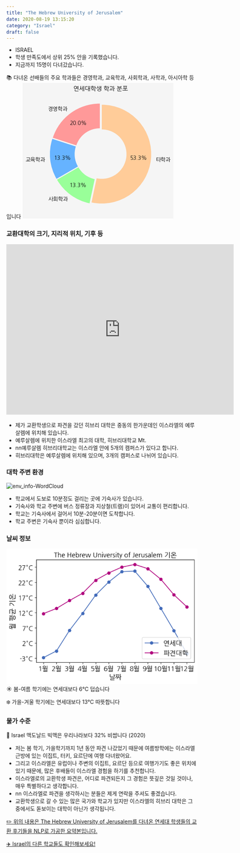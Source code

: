 ```yaml
---
title: "The Hebrew University of Jerusalem"
date: 2020-08-19 13:15:20
category: "Israel"
draft: false
---
```


- ISRAEL
- 학생 만족도에서 상위 25% 안을 기록했습니다.
- 지금까지 15명이 다녀갔습니다.

📚 다녀온 선배들의 주요 학과들은 경영학과, 교육학과, 사회학과, 사학과, 아시아학 등입니다
![department-info](../plots/IL000001.png)

### 교환대학의 크기, 지리적 위치, 기후 등

<iframe
width="600"
height="450"
frameborder="0" style="border:0"
src="https://www.google.com/maps/embed/v1/place?key=AIzaSyC9e1AME-pVmWC4hBpFdu5S4dKzyepa3HQ&q=The+Hebrew+University+of+Jerusalem&center=31.797242600000004,35.24030689999999&zoom=14" allowfullscreen>
</iframe>

- 제가 교환학생으로 파견을 갔던 히브리 대학은 중동의 한가운데인 이스라엘의 예루살렘에 위치해 있습니다.
- 예루살렘에 위치한 이스라엘 최고의 대학, 히브리대학교 Mt.
- nn예루살렘 히브리대학교는 이스라엘 안에 5개의 캠퍼스가 있다고 합니다.
- 히브리대학은 예루살렘에 위치해 있으며, 3개의 캠퍼스로 나뉘어 있습니다.

### 대학 주변 환경

![env_info-WordCloud](../univ_wordclouds_okt/env_info/IL000001_env_info_okt.png)

- 학교에서 도보로 10분정도 걸리는 곳에 기숙사가 있습니다.
- 기숙사와 학교 주변에 버스 정류장과 지상철(트램)이 있어서 교통이 편리합니다.
- 학교는 기숙사에서 걸어서 10분-20분이면 도착합니다.
- 학교 주변은 기숙사 뿐이라 심심합니다.

### 날씨 정보 
 ![temparature_IL000001](../plots/weather/IL000001.png)
☀️ 봄-여름 학기에는 연세대보다 6°C 덥습니다

❄️ 가을-겨울 학기에는 연세대보다 13°C 따뜻합니다
### 물가 수준
🍔 Israel 맥도날드 빅맥은 우리나라보다 32% 비쌉니다 (2020)


- 저는 봄 학기, 가을학기까지 1년 동안 파견 나갔었기 때문에 여름방학에는 이스라엘 근방에 있는 이집트, 터키, 요르단에 여행 다녀왔어요.
- 그리고 이스라엘은 유럽이나 주변의 이집트, 요르단 등으로 여행가기도 좋은 위치에 있기 때문에, 많은 후배들이 이스라엘 경험을 하기를 추천합니다.
- 이스라엘로의 교환학생 파견은, 어디로 파견되든지 그 경험은 뜻깊은 것일 것이나, 매우 특별하다고 생각합니다.
- nn 이스라엘로 파견을 생각하시는 분들은 제게 연락을 주셔도 좋겠습니다.
- 교환학생으로 갈 수 있는 많은 국가와 학교가 있지만 이스라엘의 히브리 대학은 그중에서도 돋보이는 대학이 아닌가 생각됩니다.

[✏️ 위의 내용은 The Hebrew University of Jerusalem를 다녀온 연세대 학생들의 교환 후기들을 NLP로 가공한 요약본입니다.](http://oia.yonsei.ac.kr/partner/expReport.asp?ucode=IL000001&bgbn=A)

[✈️ Israel의 다른 학교들도 확인해보세요!](https://yonsei-exchange.netlify.app/?category=Israel)
